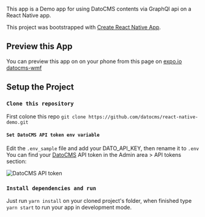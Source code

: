 This app is a Demo app for using DatoCMS contents via GraphQl api on a React Native app.

This project was bootstrapped with [Create React Native App](https://github.com/react-community/create-react-native-app).


## Preview this App
You can preview this app on on your phone from this page on [expo.io datocms-wmf](https://expo.io/@zzlorezz/datocms-wmf)

## Setup the Project

### `Clone this repository`

First colone this repo
`git clone https://github.com/datocms/react-native-demo.git`

#### `Set DatoCMS API token env variable`

Edit the `.env_sample` file and add your DATO_API_KEY, then rename it to `.env`
You can find your [DatoCMS](https://datocms.com) API token in the Admin area > API tokens section:

![DatoCMS API token](https://www.datocms.com/static/api-token-5afae851cb5efd1ea2abfc41741d7b96-95c66.png "DatoCMS API token")

### `Install dependencies and run`

Just run `yarn install` on your cloned project's folder, when finished type `yarn start` to run your app in development mode.
